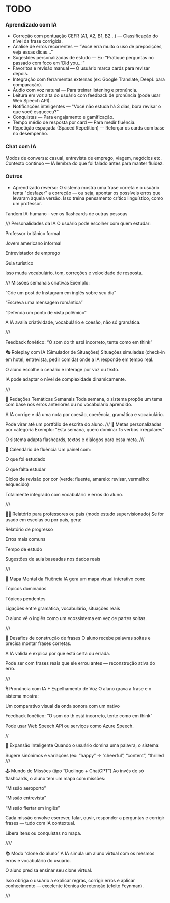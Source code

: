 


# TODO

### Aprendizado com IA

- Correção com pontuação CEFR (A1, A2, B1, B2...) — Classificação do nível da frase corrigida.
- Análise de erros recorrentes — “Você erra muito o uso de preposições, veja essas dicas…”
- Sugestões personalizadas de estudo — Ex: “Pratique perguntas no passado com foco em ‘Did you…’”
- Favoritos e revisão manual — O usuário marca cards para revisar depois.
- Integração com ferramentas externas (ex: Google Translate, DeepL para comparação).
- Áudio com voz natural — Para treinar listening e pronúncia.
- Leitura em voz alta do usuário com feedback de pronúncia (pode usar Web Speech API).
- Notificações inteligentes — "Você não estuda há 3 dias, bora revisar o que você esqueceu?"
- Conquistas — Para engajamento e gamificação.
- Tempo médio de resposta por card — Para medir fluência.
- Repetição espaçada (Spaced Repetition) — Reforçar os cards com base no desempenho.


### Chat com IA
Modos de conversa: casual, entrevista de emprego, viagem, negócios etc.
Contexto contínuo — IA lembra do que foi falado antes para manter fluidez.

### Outros

- Aprendizado reverso: O sistema mostra uma frase correta e o usuário tenta "desfazer" a correção — ou seja, apontar os possíveis erros que levaram àquela versão.
Isso treina pensamento crítico linguístico, como um professor.



Tandem IA-humano - ver os flashcards de outras pessoas


///
Personalidades da IA
O usuário pode escolher com quem estudar:

Professor britânico formal

Jovem americano informal

Entrevistador de emprego

Guia turístico

Isso muda vocabulário, tom, correções e velocidade de resposta.

///
 Missões semanais criativas
Exemplo:

“Crie um post de Instagram em inglês sobre seu dia”

“Escreva uma mensagem romântica”

“Defenda um ponto de vista polêmico”

A IA avalia criatividade, vocabulário e coesão, não só gramática.

///


Feedback fonético: “O som do th está incorreto, tente como em think”



🎭 Roleplay com IA (Simulador de Situações)
Situações simuladas (check-in em hotel, entrevista, pedir comida) onde a IA responde em tempo real.

O aluno escolhe o cenário e interage por voz ou texto.

IA pode adaptar o nível de complexidade dinamicamente.

///


📝 Redações Temáticas Semanais
Toda semana, o sistema propõe um tema com base nos erros anteriores ou no vocabulário aprendido.

A IA corrige e dá uma nota por coesão, coerência, gramática e vocabulário.

Pode virar até um portfólio de escrita do aluno.
///
🎯 Metas personalizadas por categoria
Exemplo: “Esta semana, quero dominar 15 verbos irregulares”

O sistema adapta flashcards, textos e diálogos para essa meta.
///

📅 Calendário de fluência
Um painel com:

O que foi estudado

O que falta estudar

Ciclos de revisão por cor (verde: fluente, amarelo: revisar, vermelho: esquecido)

Totalmente integrado com vocabulário e erros do aluno.

///

👨‍🏫 Relatório para professores ou pais (modo estudo supervisionado)
Se for usado em escolas ou por pais, gera:

Relatório de progresso

Erros mais comuns

Tempo de estudo

Sugestões de aula baseadas nos dados reais

///



🧬 Mapa Mental da Fluência
IA gera um mapa visual interativo com:

Tópicos dominados

Tópicos pendentes

Ligações entre gramática, vocabulário, situações reais

O aluno vê o inglês como um ecossistema em vez de partes soltas.

///

🧩 Desafios de construção de frases
O aluno recebe palavras soltas e precisa montar frases corretas.

A IA valida e explica por que está certa ou errada.

Pode ser com frases reais que ele errou antes — reconstrução ativa do erro.

///

🎙️ Pronúncia com IA + Espelhamento de Voz
O aluno grava a frase e o sistema mostra:

Um comparativo visual da onda sonora com um nativo

Feedback fonético: “O som do th está incorreto, tente como em think”

Pode usar Web Speech API ou serviços como Azure Speech.

//

🧠 Expansão Inteligente
Quando o usuário domina uma palavra, o sistema:

Sugere sinônimos e variações (ex: “happy” → “cheerful”, “content”, “thrilled
///


🕹️ Mundo de Missões (tipo “Duolingo + ChatGPT”)
Ao invés de só flashcards, o aluno tem um mapa com missões:

“Missão aeroporto”

“Missão entrevista”

“Missão flertar em inglês”

Cada missão envolve escrever, falar, ouvir, responder a perguntas e corrigir frases — tudo com IA contextual.

Libera itens ou conquistas no mapa.


////

📚 Modo “clone do aluno”
A IA simula um aluno virtual com os mesmos erros e vocabulário do usuário.

O aluno precisa ensinar seu clone virtual.

Isso obriga o usuário a explicar regras, corrigir erros e aplicar conhecimento — excelente técnica de retenção (efeito Feynman).

///